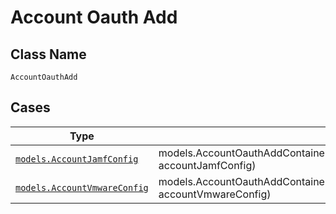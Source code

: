
# Account Oauth Add

## Class Name

`AccountOauthAdd`

## Cases

| Type | Factory Method |
|  --- | --- |
| [`models.AccountJamfConfig`](../../../doc/models/account-jamf-config.md) | models.AccountOauthAddContainer.FromAccountJamfConfig(models.AccountJamfConfig accountJamfConfig) |
| [`models.AccountVmwareConfig`](../../../doc/models/account-vmware-config.md) | models.AccountOauthAddContainer.FromAccountVmwareConfig(models.AccountVmwareConfig accountVmwareConfig) |

